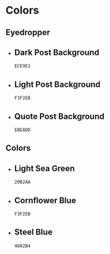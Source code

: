 # Colors

## Eyedropper

  - Dark Post Background
    - 
      ```
      ECE9E1
      ```
  - Light Post Background
    - 
      ```
      F3F2EB
      ```
  - Quote Post Background
    - 
      ```
      EBEADD
      ```

## Colors

  - Light Sea Green
    - 
      ```
      20B2AA
      ```
  - Cornflower Blue
    - 
      ```
      F3F2EB
      ```
  - Steel Blue
    - 
      ```
      4682B4
      ```
